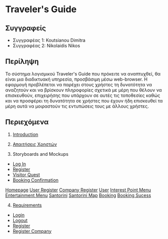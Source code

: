 # Traveler's Guide 

## Συγγραφείς 

- Συγγραφέας 1: Koutsianou Dimitra
- Συγγραφέας 2: Nikolaidis Nikos

## Περίληψη

Το σύστημα λογισμικού Traveler's Guide που πρόκειτε να αναπτυχθεί, θα είναι μια διαδικτυακή υπηρεσία, προσβάσιμη μέσω 
web-browser. Η εφαρμογή προβλέπεται να παρέχει στους χρήστες τη δυνατότητα να αναζητούν και να βρίσκουν πληροφορίες σχετικά 
με μέρη που θέλουν να επισκευθούν, επιχειρήσης που υπάρχουν σε αυτές τις τοποθεσίες καθώς και να προσφέρει τη δυνατότητα σε 
χρήστες που έχουν ήδη επισκευθεί τα μέρη αυτά να μοιραστούν τις εντυπώσεις τους με άλλους χρήστες.

## Περιεχόμενα

 1. [Introduction](https://github.com/nnikolao/travelers-guide/blob/master/documentation/intro.md)
 2. [Απαιτήσεις Χρηστών](https://github.com/nnikolao/travelers-guide/blob/master/documentation/requirements.md)
 
 3. Storyboards and Mockups 
   * [Log In](https://github.com/nnikolao/travelers-guide/blob/master/pics/mockup.login.storyboard.pdf)
   * [Register](https://github.com/nnikolao/travelers-guide/blob/master/pics/user.register.storyboard.pdf)
   * [Visitor Quest](https://github.com/nnikolao/travelers-guide/blob/master/pics/visitor.quest.storyboard.pdf)
   * [Booking Confirmation](https://github.com/nnikolao/travelers-guide/blob/master/pics/booking.confirmation.storyboard.pdf)
   
   [Homepage](https://github.com/nnikolao/travelers-guide/blob/master/pics/homepage.mockup.png)
   [User Register](https://github.com/nnikolao/travelers-guide/blob/master/pics/homepage.user.mockup.png)
   [Company Register](https://github.com/nnikolao/travelers-guide/blob/master/pics/register.company.mockup.png)
   [User](https://github.com/nnikolao/travelers-guide/blob/master/pics/register.user.mockup.png)
   [Interest Point Menu](https://github.com/nnikolao/travelers-guide/blob/master/pics/interest.point.menu.mockup.png)
   [Entertainment Menu](https://github.com/nnikolao/travelers-guide/blob/master/pics/entertainment.menu.mockup.png)
   [Santorini](https://github.com/nnikolao/travelers-guide/blob/master/pics/tangobar.santorini.mockup.png)
   [Santorini Map](https://github.com/nnikolao/travelers-guide/blob/master/pics/tangobar.santorini.map.mockup.png)
   [Booking](https://github.com/nnikolao/travelers-guide/blob/master/pics/booking.mockup.png)
   [Booking Sucess](https://github.com/nnikolao/travelers-guide/blob/master/pics/booking.confirmation.mockup.png)
   
 4. [Requirements](https://github.com/nnikolao/travelers-guide/tree/master/requirements)
   * [Login](https://github.com/sotiristsak/soft-eng-assignment/blob/master/requirements/Login.feature)
   * [Logout](https://github.com/sotiristsak/soft-eng-assignment/blob/master/requirements/Logout.feature)
   * [Register](https://github.com/nnikolao/travelers-guide/blob/master/requirements/Register.feature)
   * [Register Company](https://github.com/nnikolao/travelers-guide/blob/master/requirements/RegisterCompany.feature) 
